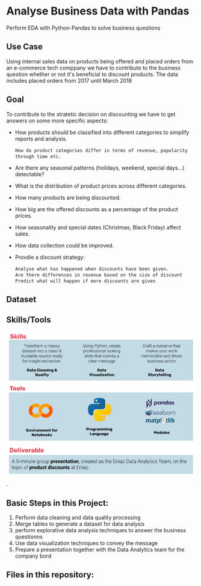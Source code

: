 # Analyse Business Data with Pandas
Perform EDA with Python-Pandas to solve business questions





## Use Case
Using internal sales data on products being offered and placed orders from an e-commerce tech comppany we have to contribute to the business question whether or not it's beneficial to discount products. The data includes placed orders from 2017 until March 2018

## Goal 

To contribute to the stratetic decision on discounting we have to get answers on some more specific aspects: 
- How products should be classified into different categories to simplify reports and analysis.
      
      How do product categories differ in terms of revenue, popularity through time etc. 
      
- Are there any seasonal patterns (holidays, weekend, special days...) detectable? 
- What is the distribution of product prices across different categories.
- How many products are being discounted.
- How big are the offered discounts as a percentage of the product prices.
- How seasonality and special dates (Christmas, Black Friday) affect sales.
- How data collection could be improved. 
- Provdie a discount strategy: 

      Analyse what has happened when discounts have been given.
      Are there differences in revenue based on the size of discount
      Predict what will happen if more discounts are given


## Dataset


## Skills/Tools

![](tools_skills.png "Tools, skills and steps for the project").


## Basic Steps in this Project: 
1. Perform data cleaning and data quality processing
3. Merge tables to generate a dataset for data analysis
4. perform explorative data analysis techniques to answer the business questionns
5. Use data visualization techniques to convey the message
6. Prepare a presentation together with the Data Analytics team for the company bord


## Files in this repository: 


